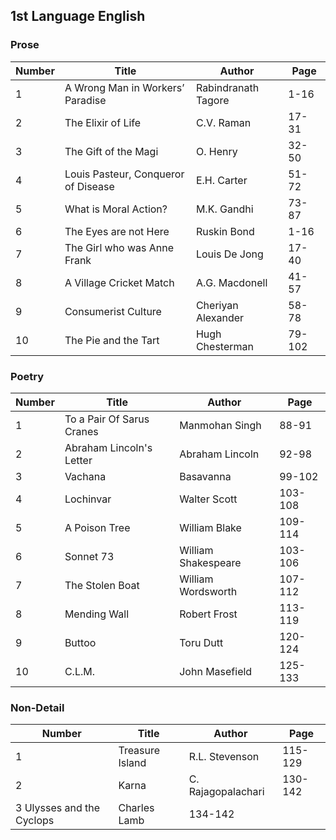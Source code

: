 ## 1st Language English
### Prose
|Number|Title|Author|Page|
|-|-|-|-|
|1|A Wrong Man in Workers’ Paradise|Rabindranath Tagore| 1-16|
|2|The Elixir of Life| C.V. Raman |17-31|
|3| The Gift of the Magi| O. Henry |32-50|
|4|Louis Pasteur, Conqueror of Disease|E.H. Carter| 51-72
|5|What is Moral Action?|M.K. Gandhi| 73-87|
|6| The Eyes are not Here| Ruskin Bond| 1-16
|7| The Girl who was Anne Frank|Louis De Jong| 17-40
|8| A Village Cricket Match|A.G. Macdonell| 41-57
|9| Consumerist Culture|Cheriyan Alexander| 58-78
|10| The Pie and the Tart|Hugh Chesterman| 79-102

### Poetry
|Number|Title|Author|Page|
|-|-|-|-|
|1|To a Pair Of Sarus Cranes|Manmohan Singh| 88-91
|2| Abraham Lincoln's Letter| Abraham Lincoln| 92-98
|3| Vachana | Basavanna | 99-102
|4| Lochinvar | Walter Scott| 103-108
|5| A Poison Tree| William Blake| 109-114
|6| Sonnet 73|William Shakespeare| 103-106
|7| The Stolen Boat|William Wordsworth| 107-112
|8| Mending Wall|Robert Frost| 113-119
|9| Buttoo|Toru Dutt| 120-124
|10| C.L.M. |John Masefield |125-133

### Non-Detail
|Number|Title|Author|Page|
|-|-|-|-|
|1| Treasure Island| R.L. Stevenson| 115-129
|2| Karna | C. Rajagopalachari |130-142
|3 Ulysses and the Cyclops|Charles Lamb |134-142
